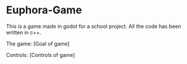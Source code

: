 # Euphora-Game
This is a game made in godot for a school project. All the code has been written in c++.

The game:
[Goal of game]

Controls:
[Controls of game]
